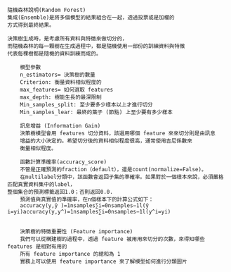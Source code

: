 	隨機森林說明(Random Forest)
	集成(Ensemble)是將多個模型的結果組合在一起，透過投票或是加權的
	方式得到最終結果。

	決策樹生成時，是考慮所有資料與特徵來做切分的，
	而隨機森林的每一顆樹在生成過程中，都是隨機使用一部份的訓練資料與特徵
	代表每棵樹都是隨機的資料訓練而成的。

        模型參數
        n_estimators= 決策樹的數量
        Criterion: 衡量資料相似程度的 
        max_features= 如何選取 features
        max_depth: 樹能生長的最深限制
        Min_samples_split: 至少要多少樣本以上才進行切分
        Min_samples_lear: 最終的葉子 (節點) 上至少要有多少樣本

        訊息增益 (Information Gain)
        決策樹模型會用 features 切分資料，該選用哪個 feature 來來切分則是由訊息
        增益的大小決定的。希望切分後的資料相似程度很高，通常使用吉尼係數來
        衡量相似程度。

        函數計算準確率(accuracy_score)
        不管是正確預測的fraction（default），還是count(normalize=False)。
        在multilabel分類中，該函數會返回子集的準確率。如果對於一個樣本來說，必須嚴格匹配真實資料集中的label，
	整個集合的預測標籤返回1.0；否則返回0.0.
        預測值與真實值的準確率，在n個樣本下的計算公式如下：
        accuracy(y,ŷ )=1nsamples∑i=0nsamples−1l(ŷ i=yi)accuracy(y,y^)=1nsamples∑i=0nsamples−1l(y^i=yi)


        決策樹的特徵重要性 (Feature importance)
        我們可以從構建樹的過程中，透過 feature 被⽤用來切分的次數，來得知哪些features 是相對有用的
        所有 feature importance 的總和為 1
        實務上可以使用 feature importance 來了解模型如何進行分類圖片




